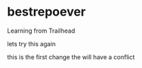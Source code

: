 # bestrepoever
Learning from Trailhead



lets try this again

this is the first change the will have a conflict

